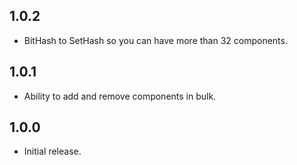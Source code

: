 ## 1.0.2

* BitHash to SetHash so you can have more than 32 components.

## 1.0.1

* Ability to add and remove components in bulk.

## 1.0.0

* Initial release.